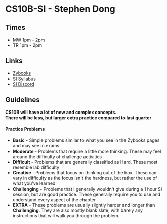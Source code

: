 # CS10B-SI - Stephen Dong 

## Times
* MW 1pm - 2pm
* TR 1pm - 2pm

## Links
* [Zybooks]()
* [SI Syllabus]()
* [SI Discord]()

## Guidelines 
**CS10B will have a lot of new and complex concepts.**  
**There will be less, but larger extra practice compared to last quarter**

#### Practice Problems
* **Basic** - Simple problems similar to what you see in the Zybooks pages and may see in exams
* **Moderate** - Problems that require a little more thinking. These may feel around the difficulty of challenge activities
* **Difficult** - Problems that are generally classified as Hard. These most resemble lab difficulty
* **Creative** - Problems that focus on thinking out of the box. These can vary in difficulty as the focus isn't the hardness, but rather the use of what you've learned
* **Challenging** - Problems that I generally wouldn't give during a 1 hour SI session, but are good practice. These generally require you to use and understand every aspect of the chapter
* **EXTRA** - These problems are usually slightly harder and longer than **Challenging**. They are also mostly blank slate, with barely any instructions that will walk you through the problem.